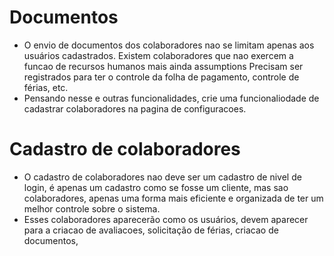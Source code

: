 # Documentos

- O envio de documentos dos colaboradores nao se limitam apenas aos usuários cadastrados. Existem colaboradores que nao exercem a funcao de recursos humanos mais ainda assumptions
Precisam ser registrados para ter o controle da folha de pagamento, controle de férias, etc. 
- Pensando nesse e outras funcionalidades, crie uma funcionaliodade de cadastrar colaboradores na pagina de configuracoes.

# Cadastro de colaboradores
- O cadastro de colaboradores nao deve ser um cadastro de nivel de login, é apenas um cadastro como se fosse um cliente, mas sao colaboradores, apenas uma forma mais eficiente
e organizada de ter um melhor controle sobre o sistema.
- Esses colaboradores aparecerão como os usuários, devem aparecer para a criacao de avaliacoes, solicitação de férias, criacao de documentos, 